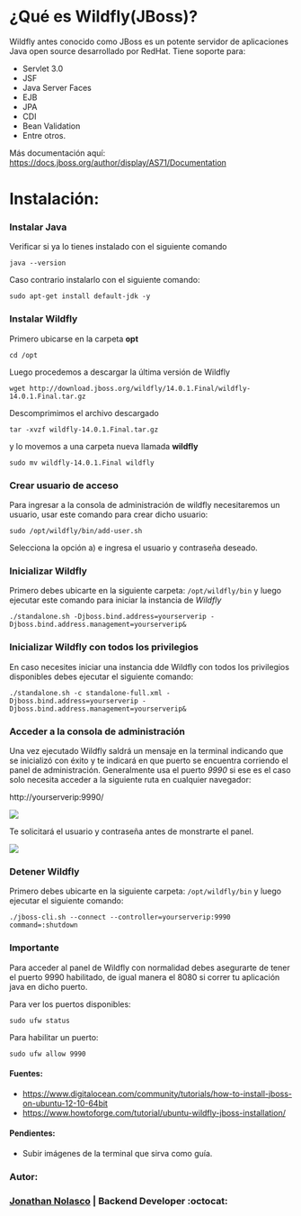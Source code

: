 # ¿Qué es Wildfly(JBoss)?
Wildfly antes conocido como JBoss es un potente servidor de aplicaciones Java open source desarrollado por RedHat. Tiene soporte para:
- Servlet 3.0
- JSF
- Java Server Faces
- EJB
- JPA
- CDI
- Bean Validation
- Entre otros.

Más documentación aquí: https://docs.jboss.org/author/display/AS71/Documentation

# Instalación:

### Instalar Java
Verificar si ya lo tienes instalado con el siguiente comando
```
java --version
```

Caso contrario instalarlo con el siguiente comando:
```
sudo apt-get install default-jdk -y
```
### Instalar Wildfly

Primero ubicarse en la carpeta **opt**

```
cd /opt
```

Luego procedemos a descargar la última versión de Wildfly

```
wget http://download.jboss.org/wildfly/14.0.1.Final/wildfly-14.0.1.Final.tar.gz
```

Descomprimimos el archivo descargado

```
tar -xvzf wildfly-14.0.1.Final.tar.gz
```

y lo movemos a una carpeta nueva llamada **wildfly**

```
sudo mv wildfly-14.0.1.Final wildfly
```

### Crear usuario de acceso

Para ingresar a la consola de administración de wildfly necesitaremos un usuario, usar este comando para crear dicho usuario:

```
sudo /opt/wildfly/bin/add-user.sh
```

Selecciona la opción a) e ingresa el usuario y contraseña deseado.

### Inicializar Wildfly
Primero debes ubicarte en la siguiente carpeta: `/opt/wildfly/bin` y luego ejecutar este comando para iniciar la instancia de *Wildfly*

```
./standalone.sh -Djboss.bind.address=yourserverip -Djboss.bind.address.management=yourserverip&
```

### Inicializar Wildfly con todos los privilegios
En caso necesites iniciar una instancia dde Wildfly con todos los privilegios disponibles debes ejecutar el siguiente comando:
```
./standalone.sh -c standalone-full.xml -Djboss.bind.address=yourserverip -Djboss.bind.address.management=yourserverip&
```
### Acceder a la consola de administración

Una vez ejecutado Wildfly saldrá un mensaje en la terminal indicando que se inicializó con éxito y te indicará en que puerto se encuentra corriendo el panel de administración.
Generalmente usa el puerto *9990* si ese es el caso solo necesita acceder a la siguiente ruta en cualquier navegador:

http://yourserverip:9990/

![](https://user-images.githubusercontent.com/3833940/53831180-34f74800-3f52-11e9-9e31-a4a89ba065a2.png)

Te solicitará el usuario y contraseña antes de monstrarte el panel.

![](https://user-images.githubusercontent.com/3833940/53831360-a800be80-3f52-11e9-932c-a35607de33f7.png)

### Detener Wildfly

Primero debes ubicarte en la siguiente carpeta: `/opt/wildfly/bin` y luego ejecutar el siguiente comando:

```
./jboss-cli.sh --connect --controller=yourserverip:9990 command=:shutdown
```

### Importante

Para acceder al panel de Wildfly con normalidad debes asegurarte de tener el puerto 9990 habilitado, de igual manera el 8080 si correr tu aplicación java en dicho puerto.

Para ver los puertos disponibles:

```
sudo ufw status
```

Para habilitar un puerto:

```
sudo ufw allow 9990
```

#### Fuentes:
- https://www.digitalocean.com/community/tutorials/how-to-install-jboss-on-ubuntu-12-10-64bit
- https://www.howtoforge.com/tutorial/ubuntu-wildfly-jboss-installation/


#### Pendientes:
- Subir imágenes de la terminal que sirva como guía.

### Autor: 
### [Jonathan Nolasco](https://github.com/jnolascob) | **Backend Developer** :octocat: 
